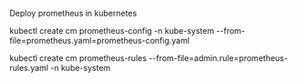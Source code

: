 Deploy prometheus in kubernetes

kubectl create cm prometheus-config -n kube-system --from-file=prometheus.yaml=prometheus-config.yaml 

kubectl create cm prometheus-rules --from-file=admin.rule=prometheus-rules.yaml -n kube-system


